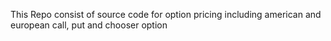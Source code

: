 This Repo consist of source code for option pricing including american and european call, put and chooser option
